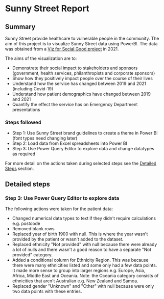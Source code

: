 # Sunny Street Report

## Summary
Sunny Street provide healthcare to vulnerable people in the community. The aim of this project is to visualize Sunny Street data using PowerBI. The data was obtained from a [Viz for Social Good project](https://www.vizforsocialgood.com/join-a-project/sunnystreet21) in 2021.

The aims of the visualization are to:
- Demonstrate their social impact to stakeholders and sponsors (government, health services, philanthropists and corporate sponsors)
- Show how they positively impact people over the course of their lives
- Understand how the service has changed between 2019 and 2021 (including Covid-19)
- Understand how patient demographics have changed between 2019 and 2021
- Quantify the effect the service has on Emergency Department presentations

### Steps followed
- Step 1: Use Sunny Street brand guidelines to create a theme in Power BI (font types need changing later)
- Step 2: Load data from Excel spreadsheets into Power BI
- Step 3: Use Power Query Editor to explore data and change datatypes as required

For more detail on the actions taken during selected steps see the [Detailed Steps](#detailed-steps) section.

## Detailed steps
### Step 3: Use Power Query Editor to explore data
The following actions were taken for the patient data:
- Changed numerical data types to text if they didn't require calculations e.g. postcode
- Removed blank rows
- Replaced year of birth 1900 with null. This is where the year wasn't provided by the patient or wasn't added to the dataset.
- Replaced ethnicity "Not provided" with null because there were already a lot of nulls and there wasn't a good reason to have a separate "Not provided" category.
- Added a conditional column for Ethnicity Region. This was because there were many ethnicities listed and some only had a few data points. It made more sense to group into larger regions e.g. Europe, Asia, Africa, Middle East and Oceania. Note: the Oceania category consists of ethnicities that aren't Australian e.g. New Zealand and Samoa. 
- Replaced gender "Unknown" and "Other" with null because were only two data points with these entries. 


